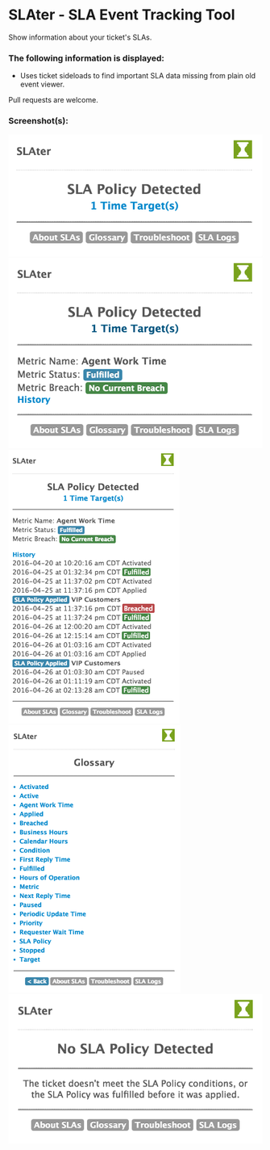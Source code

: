 # SLAter - SLA Event Tracking Tool

Show information about your ticket's SLAs.

### The following information is displayed:

* Uses ticket sideloads to find important SLA data missing from plain old event viewer.

Pull requests are welcome.

### Screenshot(s):

![Screenshot 1](assets/screenshot-01.png)
![Screenshot 2](assets/screenshot-02.png)
![Screenshot 3](assets/screenshot-03.png)
![Screenshot 4](assets/screenshot-04.png)
![Screenshot 5](assets/screenshot-05.png)